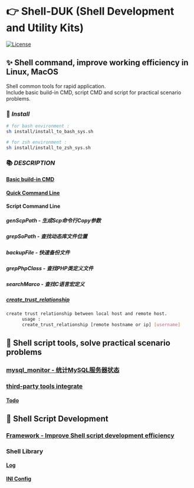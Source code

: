 
# 👉 Shell-DUK (Shell Development and Utility Kits)
[![License](https://img.shields.io/badge/license-Apache%202-4EB1BA.svg)](https://www.apache.org/licenses/LICENSE-2.0.html)

## ✨ Shell command, improve working efficiency in Linux, MacOS

Shell common tools for rapid application.  
Include basic build-in CMD, script CMD and script for practical scenario problems.

### 🔰 *Install*  

```bash
# for bash environment :
sh install/install_to_bash_sys.sh 
```
```bash
# for zsh environment :
sh install/install_to_zsh_sys.sh 
```

### 📚 *DESCRIPTION*

#### [Basic build-in CMD](refer/cmd_doc/cmdCollection.md)
#### [Quick Command Line](refer/cmd_doc/quickCmdLine.md)

#### Script Command Line

##### genScpPath - 生成Scp命令行Copy参数
##### grepSoPath - 查找动态库文件位置
##### backupFile - 快速备份文件
##### grepPhpClass - 查找PHP类定义文件
##### searchMarco - 查找C语言宏定义

##### [create_trust_relationship](cmd/create_trust_relationship.sh)  
```bash
create trust relationship between local host and remote host.  
      usage :   
      create_trust_relationship [remote hostname or ip] [username]
```

## 🐚 Shell script tools, solve practical scenario problems

### [mysql_monitor - 统计MySQL服务器状态](tools/sys_monitor/mysql_monitor/README.md)   
### [third-party tools integrate](refer/tools_doc/README.md)
#### [Todo](refer/todo/tools_collection.md)

## 💖 Shell Script Development
### [Framework - Improve Shell script development efficiency](refer/dev/DevFramework.md) 

### Shell Library
####  [Log](lib/log)
####  [INI Config](lib/config/ini)
